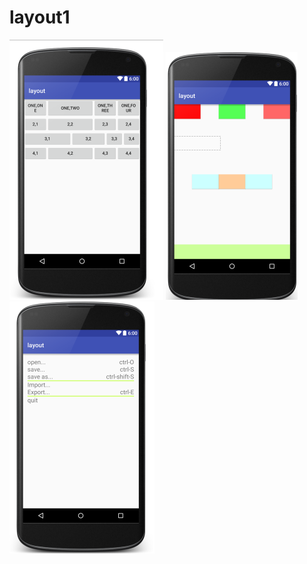 # layout1
![](https://github.com/OnlyLP/layout1/blob/master/image/2.png)
![](https://github.com/OnlyLP/layout1/blob/master/image/1.png)
![](https://github.com/OnlyLP/layout1/blob/master/image/3.png)
